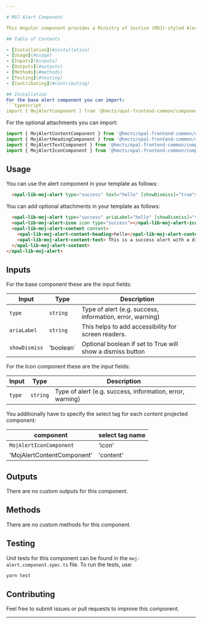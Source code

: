 ```yaml
---

# MOJ Alert Component

This Angular component provides a Ministry of Justice (MOJ)-styled Alerts, typically used to display important announcements or notifications.

## Table of Contents

- [Installation](#installation)
- [Usage](#usage)
- [Inputs](#inputs)
- [Outputs](#outputs)
- [Methods](#methods)
- [Testing](#testing)
- [Contributing](#contributing)

## Installation
For the base alert component you can import:
```typescript
import { MojAlertComponent } from '@hmcts/opal-frontend-common/components/moj/moj-alert';
```

For the optional attachments you can import:
```typescript
import { MojAlertContentComponent } from '@hmcts/opal-frontend-common/components/moj/moj-alert';
import { MojAlertHeadingComponent } from '@hmcts/opal-frontend-common/components/moj/moj-alert';
import { MojAlertTextComponent } from '@hmcts/opal-frontend-common/components/moj/moj-alert';
import { MojAlertIconComponent } from '@hmcts/opal-frontend-common/components/moj/moj-alert';
```


## Usage

You can use the alert component in your template as follows:

```html
  <opal-lib-moj-alert type="success" text="hello" [showDismiss]="true"></opal-lib-moj-alert>
```

You can add optional attachments in your template as follows:
```html
  <opal-lib-moj-alert type="success" ariaLabel="hello" [showDismiss]="true">
  <opal-lib-moj-alert-icon icon type="success"></opal-lib-moj-alert-icon>
  <opal-lib-moj-alert-content content>
    <opal-lib-moj-alert-content-heading>hello</opal-lib-moj-alert-content-heading>
    <opal-lib-moj-alert-content-text> This is a success alert with a dismiss button. </opal-lib-moj-alert-content-text>
  </opal-lib-moj-alert-content>
</opal-lib-moj-alert>
```


## Inputs
For the base component these are the input fields:

| Input         | Type     | Description                                                 |
| ------------  | -------- | ---------------------------------------------------------   |
| `type`        | `string` | Type of alert (e.g. success, information, error, warning)   |
| `ariaLabel`   | `string` | This helps to add accessibility for screen readers.         |
| `showDismiss` | 'boolean`| Optional boolean if set to True will show a dismiss button  |

For the Icon component these are the input fields:

| Input         | Type     | Description                                                 |
| ------------  | -------- | ---------------------------------------------------------   |
| `type`        | `string` | Type of alert (e.g. success, information, error, warning)   |



You additionally have to specify the select tag for each content projected component:

| component                      | select tag name          |
| ------------------------------ | ------------------------ | 
| `MojAlertIconComponent`        | 'icon'                   | 
| 'MojAlertContentComponent'     | 'content'                | 




## Outputs

There are no custom outputs for this component.

## Methods

There are no custom methods for this component.

## Testing

Unit tests for this component can be found in the `moj-alert.component.spec.ts` file. To run the tests, use:

```bash
yarn test
```

## Contributing

Feel free to submit issues or pull requests to improve this component.

---
```

